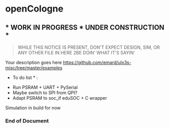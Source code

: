 # openCologne
## * WORK IN PROGRESS * UNDER CONSTRUCTION *
> WHILE THIS NOTICE IS PRESENT, DON'T EXPECT DESIGN, SIM, OR ANY OTHER FILE IN HERE 2BE DOIN' WHAT IT'S SAYIN'

Your description goes here
   https://github.com/emard/ulx3s-misc/tree/master/examples
* To do list * :
- Run PSRAM + UART + PySerial
- Maybe switch to SPI from QPI?
- Adapt PSRAM to soc_if eduSOC + C wrapper


Simulation in build for now

**<h3>  End of Document </h3>** 
